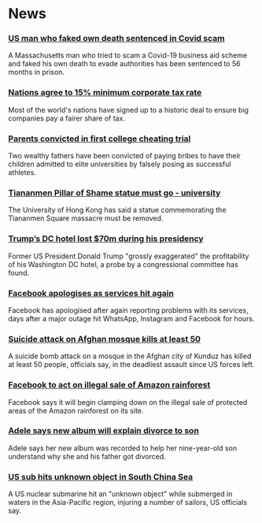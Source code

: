 # News
### [US man who faked own death sentenced in Covid scam](https://www.bbc.com/news/world-us-canada-58847999)
A Massachusetts man who tried to scam a Covid-19 business aid scheme and faked his own death to evade authorities has been sentenced to 56 months in prison.
### [Nations agree to 15% minimum corporate tax rate](https://www.bbc.com/news/business-58847328)
Most of the world's nations have signed up to a historic deal to ensure big companies pay a fairer share of tax. 
### [Parents convicted in first college cheating trial](https://www.bbc.com/news/world-us-canada-58852006)
Two wealthy fathers have been convicted of paying bribes to have their children admitted to elite universities by falsely posing as successful athletes. 
### [Tiananmen Pillar of Shame statue must go - university](https://www.bbc.com/news/world-asia-58847650)
The University of Hong Kong has said a statue commemorating the Tiananmen Square massacre must be removed. 
### [Trump’s DC hotel lost $70m during his presidency](https://www.bbc.com/news/world-us-canada-58851786)
Former US President Donald Trump "grossly exaggerated" the profitability of his Washington DC hotel, a probe by a congressional committee has found. 
### [Facebook apologises as services hit again](https://www.bbc.com/news/technology-58850041)
Facebook has apologised after again reporting problems with its services, days after a major outage hit WhatsApp, Instagram and Facebook for hours.
### [Suicide attack on Afghan mosque kills at least 50](https://www.bbc.com/news/world-asia-58842793)
A suicide bomb attack on a mosque in the Afghan city of Kunduz has killed at least 50 people, officials say, in the deadliest assault since US forces left.
### [Facebook to act on illegal sale of Amazon rainforest](https://www.bbc.com/news/technology-58843166)
Facebook says it will begin clamping down on the illegal sale of protected areas of the Amazon rainforest on its site.  
### [Adele says new album will explain divorce to son](https://www.bbc.com/news/entertainment-arts-58842727)
Adele says her new album was recorded to help her nine-year-old son understand why she and his father got divorced.
### [US sub hits unknown object in South China Sea](https://www.bbc.com/news/world-us-canada-58838332)
A US nuclear submarine hit an "unknown object" while submerged in waters in the Asia-Pacific region, injuring a number of sailors, US officials say.

